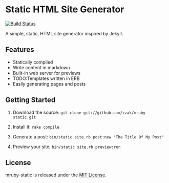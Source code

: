 # Static HTML Site Generator

[![Build Status](https://travis-ci.org/zzak/mruby-static.svg)](https://travis-ci.org/zzak/mruby-static)

A simple, static, HTML site generator inspired by Jekyll.

## Features

* Statically compiled
* Write content in markdown
* Built-in web server for previews
* TODO:Templates written in ERB
* Easily generating pages and posts

## Getting Started

1. Download the source: `git clone git://github.com/zzak/mruby-static.git`

2. Install it: `rake compile`

3. Generate a post: `bin/static site.rb post:new "The Title Of My Post"`

4. Preview your site: `bin/static site.rb preview:run`

## License

mruby-static is released under the [MIT License](http://www.opensource.org/licenses/MIT).
